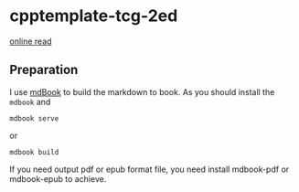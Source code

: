 # cpptemplate-tcg-2ed

[online read](https://cntransgroup.github.io/cpptemplate-tcg-2ed/)

## Preparation
I use [mdBook](https://github.com/rust-lang/mdBook) to build the markdown to book. As you should install the `mdbook` and 
```
mdbook serve 
```
or 
```
mdbook build 
```

If you need output pdf or epub format file, you need install mdbook-pdf or mdbook-epub to achieve.




